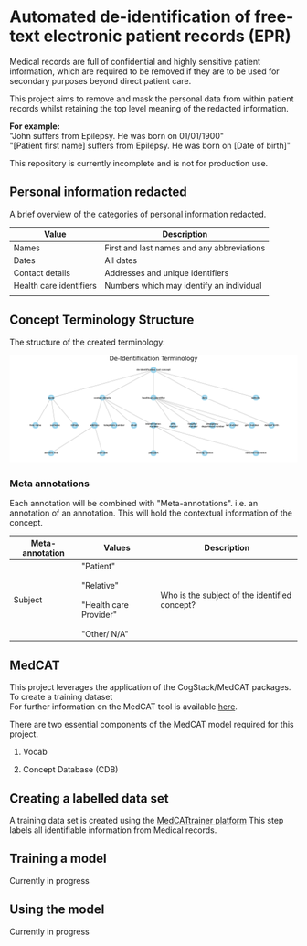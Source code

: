 # Automated de-identification of free-text electronic patient records (EPR)

Medical records are full of confidential and highly sensitive patient information, which are required
to be removed if they are to be used for secondary purposes beyond direct patient care.

This project aims to remove and mask the personal data from within patient records whilst
retaining the top level meaning of the redacted information.

__For example:__
<br>"John suffers from Epilepsy. He was born on 01/01/1900"
<br>"\[Patient first name\] suffers from Epilepsy. He was born on \[Date of birth\]"

This repository is currently incomplete and is not for production use.

## Personal information redacted

A brief overview of the categories of personal information redacted.

|Value|Description|
|---|---|
|Names| First and last names and any abbreviations|
|Dates| All dates|
|Contact details| Addresses and unique identifiers|
|Health care identifiers| Numbers which may identify an individual|
|||

## Concept Terminology Structure

The structure of the created terminology:

![Created from creating_a_deid_terminology](./Creating_a_de-identification_terminology/DeID_teminology.png)


### Meta annotations 
Each annotation will be combined with "Meta-annotations". i.e. an annotation of an annotation. 
This will hold the contextual information of the concept.

|Meta-annotation|Values|Description|
|---|---|---|
|Subject|"Patient"<br/><br/>"Relative"<br/><br/>"Health care Provider"<br/><br/> "Other/ N/A"| Who is the subject of the identified concept?
 

## MedCAT
This project leverages the application of the CogStack/MedCAT packages. To create a training dataset <br/>
For further information on the MedCAT tool is available [here](https://github.com/CogStack/MedCAT).


There are two essential components of the MedCAT model required for this project.

1) Vocab

2) Concept Database (CDB)

## Creating a labelled data set

A training data set is created using the [MedCATtrainer platform](https://github.com/CogStack/MedCATtrainer)
This step labels all identifiable information from Medical records.

## Training a model

Currently in progress

## Using the model

Currently in progress


